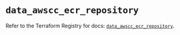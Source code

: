 # `data_awscc_ecr_repository`

Refer to the Terraform Registry for docs: [`data_awscc_ecr_repository`](https://registry.terraform.io/providers/hashicorp/awscc/0.70.0/docs/data-sources/ecr_repository).
